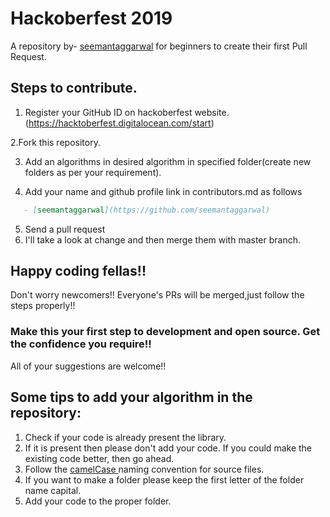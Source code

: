 # Hackoberfest 2019
A repository by- [seemantaggarwal](https://github.com/seemantaggarwal) for beginners to create their first Pull Request.

## Steps to contribute.
1. Register your GitHub ID on hackoberfest website. (https://hacktoberfest.digitalocean.com/start)

2.Fork this repository.

3. Add an algorithms in desired algorithm in specified folder(create new folders as per your requirement).

4. Add your name and github profile link in contributors.md as follows
```markdown
   - [seemantaggarwal](https://github.com/seemantaggarwal)
   ```
5. Send a pull request
6. I'll take a look at change and then merge them with master branch.

## Happy coding fellas!!

Don't worry newcomers!! Everyone's PRs will be merged,just follow the steps properly!!
### Make this your first step to development and open source. Get the confidence you require!!

All of your suggestions are welcome!!

## Some tips to add your algorithm in the repository:
1. Check if your code is already present the library.
2. If it is present then please don't add your code. If you could make the existing code better, then go ahead.
3. Follow the <a href = "https://en.wikipedia.org/wiki/Camel_case">camelCase </a> naming convention for source files.
4. If you want to make a folder please keep the first letter of the folder name capital.
5. Add your code to the proper folder.
